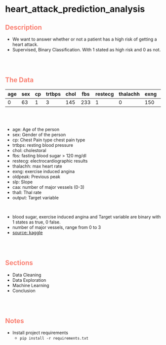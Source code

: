 # heart_attack_prediction_analysis


## __<font color='salmon'> Description </font>__

* We want to answer whether or not a patient has a high risk of getting a heart attack.
* Supervised, Binary Classification. With 1 stated as high risk and 0 as not.

<br>
<br>

## __<font color='salmon'> The Data</font>__
| age | sex | cp | trtbps | chol | fbs | restecg | thalachh | exng | oldpeak | slp | caa | thall | output |	
| --- | --- | --- | --- | --- | --- | --- | --- | --- | --- | --- | --- | --- | --- |
|0	|63| 1	|3	|145|	233|	1	|0	|150|	0	|2.3	|0	|0	|1|	1|

<br>
<br>

* age: Age of the person
* sex: Gender of the person 
* cp: Chest Pain type chest pain type 
* trtbps: resting blood pressure
* chol: cholestoral
* fbs: fasting blood sugar > 120 mg/dl
* restecg: electrocardiographic results
* thalachh: max heart rate
* exng: exercise induced angina
* oldpeak: Previous peak
* slp: Slope
* caa: number of major vessels (0-3)
* thall: Thal rate
* output: Target variable

<br>

* blood sugar, exercise induced angina and Target variable are binary with 1 states as true, 0 false.
* number of major vessels, range from 0 to 3
* [source: kaggle](https://www.kaggle.com/rashikrahmanpritom/heart-attack-analysis-prediction-dataset)
<br>
<br>

## __<font color='salmon'> Sections </font>__


* Data Cleaning
* Data Exploration
* Machine Learning
* Conclusion
<br>
<br>

## __<font color='salmon'> Notes</font>__
* Install project requirements
   * `pip install -r requirements.txt` 
